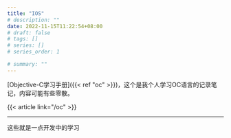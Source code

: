 ```yaml
---
title: "IOS"
# description: ""
date: 2022-11-15T11:22:54+08:00
# draft: false
# tags: []
# series: []
# series_order: 1

# summary: ""
---
```


[Objective-C学习手册]({{< ref "oc" >}})，这个是我个人学习OC语言的记录笔记，内容可能有些零散。

{{< article link="/oc" >}}


---

这些就是一点开发中的学习